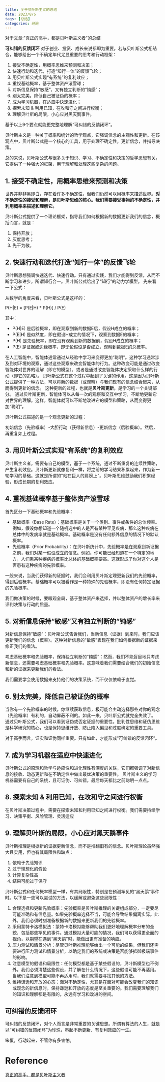 ```yaml
---
title: 关于贝叶斯主义的总结
date: 2023/8/6
tags: [总结]
categories: 经验
---
```


<meta name="referrer" content="no-referrer" />

对于文章:"真正的高手，都是贝叶斯主义者"的总结

<!--more-->

**可纠错的反馈闭环** 对于创业、投资、成长来说都即为重要，若与贝叶斯公式相结合，能够给出一个不确定年代尤显重要的思考和行动框架：

1. 接受不确定性，用概率思维来预测和决策；
2. 快速行动和迭代，打造“知行一体”的反馈飞轮；
3. 用贝叶斯公式实现“有系统”的复利效应；
4. 重视基础概率，基于整体资产滚雪球；
5. 对新信息保持“敏感”，又有独立判断的“钝感”；
6. 别太完美，降低自己被证伪的概率；
7. 成为学习机器，在适应中快速进化；
8. 探索未知 & 利用已知，在攻和守之间进行权衡；
9. 理解贝叶斯的局限，小心应对黑天鹅事件。

基于以上9个要点就能更完整地理解“可纠错的反馈闭环”。‍‍‍‍‍

贝叶斯主义是一种关于概率和统计的哲学观点，它强调信念的主观性和更新。在该观点中，贝叶斯公式是一个核心的工具，用于处理不确定性，更新信念，并指导决策。

总的来说，贝叶斯公式与很多关于知识、学习、不确定性和决策的哲学思想有关。它提供了一种强大的框架，用于理解和处理这些复杂的问题。

## 1. 接受不确定性，用概率思维来预测和决策

世界并非非黑即白，存在着许多不确定性，但我们仍然可以用概率来描述世界。**对不确定性的接受和理解，是贝叶斯思维的核心。我们需要接受事物的不确定性，并利用概率来描述和理解它。**

贝叶斯公式提供了一个理论框架，指导我们如何根据新的数据更新我们的信念，概括而言，就是：
1. 保持开放；
2. 灰度思考；
3. 先干为敬。

## 2. 快速行动和迭代打造“知行一体”的反馈飞轮

贝叶斯思想强调快速迭代、快速行动。只有通过实践，我们才能得到反馈，从而不断学习和进步，所谓知行合一。贝叶斯公式给出了“知行”的动力学模型。
先来看一下公式：

从数学的角度来看，贝叶斯公式是这样的：

P(H|E) = [P(E|H) * P(H)] / P(E)

其中：

- P(H|E) 是后验概率，即在观察到新的数据E后，假设H成立的概率；
- P(E|H) 是似然度，即在假设H成立的情况下，观察到数据E的概率；
- P(H) 是先验概率，即在没有观察到新的数据前，假设H成立的概率；
- P(E) 是证据或边缘概率，即无论假设是否成立，观察到数据E的总概率。

在人工智能中，智能体通常通过从经验中学习来变得更加“聪明”。这种学习通常涉及到对环境的观察，通过这些观察来改变智能体的行为。这种改变可能是通过改变智能体对世界的理解（即它的模型），或者是通过改变智能体决定采取什么样的行动（即它的策略）。
贝叶斯公式在这个过程中起到了关键的作用。这是因为贝叶斯公式提供了一种方法，可以将新的数据（或观察）与我们现有的信念结合起来，从而得到更新的信念。
这种更新的过程，也就是**贝叶斯更新**，是学习的一个关键部分。
通过贝叶斯更新，智能体可以从每一次的观察和交互中学习，不断地更新它对世界的理解。这样，智能体就可以不断地改进它的模型和策略，从而变得更加“聪明”。

贝叶斯公式描述的是一个观念更新的过程：

初始信念（先验概率）-大胆行动（获得新信息）-更新信念（后验概率）。然后，再重复如上过程。

## 3. 用贝叶斯公式实现“有系统”的复利效应

贝叶斯主义者，需要有自己的模型，基于一个系统，通过不断重复的连续性策略，产生复利效应。贝叶斯更新就像复利一样，将之前的学习结果积累起来，作为新一轮学习的基础。这就是所谓的"站在巨人的肩膀上"。贝叶斯思维鼓励我们积累经验，形成长期的复利效应。

## 4. 重视基础概率基于整体资产滚雪球

首先区分一下基础概率和先验概率：

- 基础概率（Base Rate）：基础概率是关于一个类别、事件或条件的总体频率。例如，假设你想知道一个随机选中的人是否有某种罕见疾病，那么这种疾病在总体中的发病率就是基础概率。基础概率是没有任何额外信息的情况下的默认概率。
- 先验概率（Prior Probability）：在贝叶斯统计中，先验概率是在观察到新证据之前，我们对某一假设成立的信念。例如，你可能已经知道在一个特定的地方，人们患某种疾病的概率比总体的基础概率要高。这就形成了你对这个人是否患有这种疾病的先验概率。

一般来说，当我们获得新的证据时，我们会利用贝叶斯定理更新我们的先验概率，得到后验概率。基础概率可以被看作是一种特殊的先验概率，即没有任何特定证据的先验概率。

我们做决策的时候，要眼观全局，基于整体资产来选择，并以整体资产的增长率来评判决策与行动的质量。

## 5. 对新信息保持“敏感”又有独立判断的“钝感”

对新信息保持“敏感”：贝叶斯公式告诉我们，当新信息（证据）到来时，我们应该更新我们的信念（概率）。这种对新信息的"敏感"表现在我们如何根据新的证据来修正我们的看法。

考虑基础概率和先验概率，保持独立判断的“钝感”：然而，我们不能盲目地只考虑新信息，还需要考虑基础概率和先验概率。这意味着我们需要结合我们的初始信念和新的证据来更新我们的看法。

我们需要学会使用数据来支持他们的决策系统，而不仅仅依赖于直觉。

## 6. 别太完美，降低自己被证伪的概率

当你有一个先验概率的时候，你继续获取信息，极可能会主动选择那些对你的观念（先验概率）有利的，自动屏蔽不利的。如此一来，贝叶斯公式就完全失效了。‍‍
通过贝叶斯公式，我们可以看到证伪或否定证据的重要性。批判性思维和证伪思维是科学研究的核心，也是保持思维开放、防止陷入偏见和过度确定的重要工具。

对于高手而言，证实和证伪同样重要。只有如此，才能形成“可纠错的反馈闭环”。

## 7. 成为学习机器在适应中快速进化

贝叶斯公式的原理和哲学与适应性和进化理性有深度的关联，它们都强调了对新信息的接收、动态更新和在不确定性中做出最优决策的重要性。
贝叶斯主义的学习机器需要有自己的系统，且可证伪、可纠错，最后每天都比之前聪明一点点。

## 8. 探索未知 & 利用已知，在攻和守之间进行权衡

在贝叶斯决策过程中，需要在探索未知和利用已知之间进行权衡。我们需要持续学习、决策平衡、风险管理、灵活适应

## 9. 理解贝叶斯的局限，小心应对黑天鹅事件

贝叶斯推理是根据新的证据更新信念，而不是推翻旧有的信念。贝叶斯理论虽然强大且实用，但也有其局限性和缺点：

1. 依赖于先验知识
2. 过于理想化的假设
3. 计算复杂性高
4. 结果可能过于保守

贝叶斯公式和任何概率模型一样，有其局限性，特别是在预测罕见的“黑天鹅”事件时。以下是一些可以尝试的方法，以缓解或避免这些局限性：

1. 合理选择和更新先验概率：先验概率是贝叶斯推理的关键组成部分，一定要尽可能准确和有信息量。如果先验概率选择不当，可能会导致结果偏离实际。此外，我们必须时刻准备根据新的数据来更新我们的先验概率。
2. 采用蒙特卡洛模拟法：蒙特卡洛模拟能够帮助我们更好地理解概率分布的全貌，包括那些罕见的事件。通过模拟大量可能的情况，我们可以获得更全面的视角，以期望在遇到“黑天鹅”时，能做出更有准备的响应。
3. 压力测试和情景分析：尽管贝叶斯推理能够给出一个可能的结果，但我们还需要进行压力测试和情景分析，以确定我们的系统或决策是否能够抵御极端事件的影响。
4. 注意模型的假设和局限性：任何模型都是基于某些假设的，贝叶斯模型也不例外。我们必须清楚这些假设，并了解在什么情况下，这些假设可能不再适用。当我们注意到模型可能不再适用时，我们就需要寻找其他的方法。
5. 维持谦逊和开放的心态：面对不确定性，尤其是在面对可能会改变我们的知识或观念的新信息时，保持谦逊和开放的态度是至关重要的。我们需要理解我们的知识和理解都是有限的，永远有学习和改进的空间。

## 可纠错的反馈闭环

可纠错的反馈闭环，对个人而言是非常重要的关键思想。所谓有算法的人生，就是以“可纠错的反馈闭环”为珍珠，串起不断更新、有复利效应的一生。

笨蛋，行动起来，不管你有多害怕。


# Reference

[真正的高手，都是贝叶斯主义者](https://mp.weixin.qq.com/s/r602dlcLas48ci8oG2Drig)